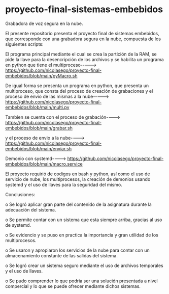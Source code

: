 # proyecto-final-sistemas-embebidos
Grabadora de voz segura en la nube.

El presente repositorio presenta el proyecto  final de sistemas embebidos, que corresponde con una grabadora segura en la nube, compuesta de los siguientes scripts:

El programa principal mediante el cual se crea la partición de la RAM, se pide la llave para la desencripción de los archivos y se habilita un programa en python que tiene el multiproceso-----> https://github.com/nicolasego/proyecto-final-embebidos/blob/main/pyMacro.sh

De igual forma se presenta un programa en python, que presenta un multiproceso, que consta del proceso de creación de grabaciones y el proceso de envio de las mismas a la nube-----> https://github.com/nicolasego/proyecto-final-embebidos/blob/main/multi.py

Tambien se cuenta con el proceso de grabación----> https://github.com/nicolasego/proyecto-final-embebidos/blob/main/grabar.sh

y el proceso de envio a la nube----> https://github.com/nicolasego/proyecto-final-embebidos/blob/main/enviar.sh

Demonio con systemd----> https://github.com/nicolasego/proyecto-final-embebidos/blob/main/macro.service

El proyecto requirió de codigos en bash y python, así como el uso de servicio de nube, los multiprocesos, la creación de demonios usando systemd y el uso de llaves para la seguridad del mismo.


Conclusiones:

o Se logró aplicar gran parte del contenido de la asignatura durante la adecuación del sistema.

o Se permite contar con un sistema que esta siempre arriba, gracias al uso de systemd.

o Se evidencio y se puso en practica la importancia y gran utilidad de los multiprocesos.

o Se usaron y apropiaron los servicios de la nube para contar con un almacenamiento constante de las salidas del sistema.

o Se logró crear un sistema seguro mediante el uso de archivos temporales y el uso de llaves.

o Se pudo comprender lo que podria ser una solución presentada a nivel compercial y lo que se puede ofrecer mediante dichos sistemas.
